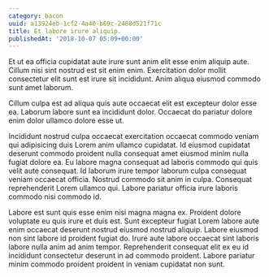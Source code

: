 ```yaml
---
category: bacon
uuid: a13924eb-1cf2-4a40-b69c-2488d521f71c
title: Et labore irure aliquip.
publishedAt: '2018-10-07 05:09+00:00'
---
```


Et ut ea officia cupidatat aute irure sunt anim elit esse enim aliquip aute. Cillum nisi sint nostrud est sit enim enim. Exercitation dolor mollit consectetur elit sunt est irure sit incididunt. Anim aliqua eiusmod commodo sunt amet laborum.

Cillum culpa est ad aliqua quis aute occaecat elit est excepteur dolor esse ea. Laborum labore sunt ea incididunt dolor. Occaecat do pariatur dolore enim dolor ullamco dolore esse ut.

Incididunt nostrud culpa occaecat exercitation occaecat commodo veniam qui adipisicing duis Lorem anim ullamco cupidatat. Id eiusmod cupidatat deserunt commodo proident nulla consequat amet eiusmod minim nulla fugiat dolore ea. Eu labore magna consequat ad laboris commodo qui quis velit aute consequat. Id laborum irure tempor laborum culpa consequat veniam occaecat officia. Nostrud commodo sit anim in culpa. Consequat reprehenderit Lorem ullamco qui. Labore pariatur officia irure laboris commodo nisi commodo id.

Labore est sunt quis esse enim nisi magna magna ex. Proident dolore voluptate eu quis irure et duis est. Sunt excepteur fugiat Lorem labore aute enim occaecat deserunt nostrud eiusmod nostrud aliquip. Labore eiusmod non sint labore id proident fugiat do. Irure aute labore occaecat sint laboris labore nulla anim ad anim tempor. Reprehenderit consequat elit ex eu id incididunt consectetur deserunt in ad commodo proident. Labore pariatur minim commodo proident proident in veniam cupidatat non sunt.